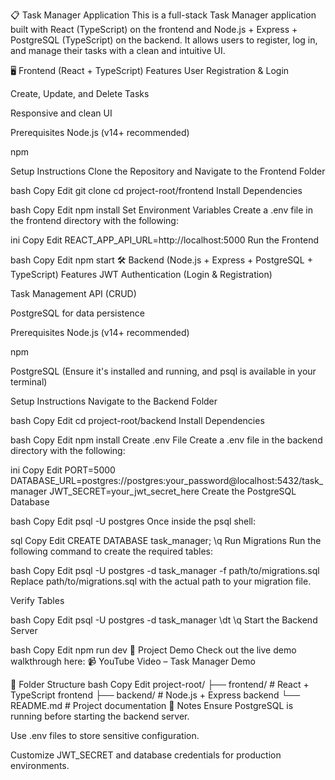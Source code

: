 📋 Task Manager Application
This is a full-stack Task Manager application built with React (TypeScript) on the frontend and Node.js + Express + PostgreSQL (TypeScript) on the backend. It allows users to register, log in, and manage their tasks with a clean and intuitive UI.

🖥️ Frontend (React + TypeScript)
Features
User Registration & Login

Create, Update, and Delete Tasks

Responsive and clean UI

Prerequisites
Node.js (v14+ recommended)

npm

Setup Instructions
Clone the Repository and Navigate to the Frontend Folder

bash
Copy
Edit
git clone <your-repo-url>
cd project-root/frontend
Install Dependencies

bash
Copy
Edit
npm install
Set Environment Variables Create a .env file in the frontend directory with the following:

ini
Copy
Edit
REACT_APP_API_URL=http://localhost:5000
Run the Frontend

bash
Copy
Edit
npm start
🛠️ Backend (Node.js + Express + PostgreSQL + TypeScript)
Features
JWT Authentication (Login & Registration)

Task Management API (CRUD)

PostgreSQL for data persistence

Prerequisites
Node.js (v14+ recommended)

npm

PostgreSQL (Ensure it's installed and running, and psql is available in your terminal)

Setup Instructions
Navigate to the Backend Folder

bash
Copy
Edit
cd project-root/backend
Install Dependencies

bash
Copy
Edit
npm install
Create .env File Create a .env file in the backend directory with the following:

ini
Copy
Edit
PORT=5000
DATABASE_URL=postgres://postgres:your_password@localhost:5432/task_manager
JWT_SECRET=your_jwt_secret_here
Create the PostgreSQL Database

bash
Copy
Edit
psql -U postgres
Once inside the psql shell:

sql
Copy
Edit
CREATE DATABASE task_manager;
\q
Run Migrations Run the following command to create the required tables:

bash
Copy
Edit
psql -U postgres -d task_manager -f path/to/migrations.sql
Replace path/to/migrations.sql with the actual path to your migration file.

Verify Tables

bash
Copy
Edit
psql -U postgres -d task_manager
\dt
\q
Start the Backend Server

bash
Copy
Edit
npm run dev
🚀 Project Demo
Check out the live demo walkthrough here:
📹 YouTube Video – Task Manager Demo

🧩 Folder Structure
bash
Copy
Edit
project-root/
├── frontend/      # React + TypeScript frontend
├── backend/       # Node.js + Express backend
└── README.md      # Project documentation
📌 Notes
Ensure PostgreSQL is running before starting the backend server.

Use .env files to store sensitive configuration.

Customize JWT_SECRET and database credentials for production environments.
